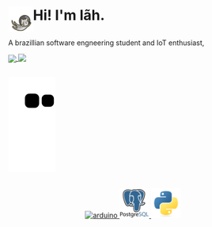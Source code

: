 <div>
  
  
<div>   
  <img width="50" height="50" align="left" src=".github/workflows/Profile-GIFs/space-cat.gif"/>
  
  <h1> Hi! I'm Iãh.</h1>   
  
</div>
  
##
A brazillian software engneering student and IoT enthusiast,   
  
<div>
  <a href="https://github.com/Iah-Uch">
  <img align="center"src="https://github-readme-stats.vercel.app/api?username=Iah-Uch&show_icons=true&theme=monokai&include_all_commits=true&count_private=true&hide_border=true&custom_title=My GitHub Stats"/>
  <img align="top" src="https://github-readme-stats.vercel.app/api/top-langs/?username=Iah-Uch&layout=compact&langs_count=1&theme=monokai&hide_border=true"/>
 
##    
    
![Snake animation](https://github.com/Iah-Uch/Iah-Uch/blob/output/github-contribution-grid-snake.svg)
    
</div>   
  
## 

<div>  
  <p align="center">
    <a  href="https://www.arduino.cc/" target="_blank"> <img src="https://cdn.worldvectorlogo.com/logos/arduino-1.svg" alt="arduino" width="60" height="60"/> </a>
    <a  href="https://www.postgresql.org" target="_blank"> <img src="https://raw.githubusercontent.com/devicons/devicon/master/icons/postgresql/postgresql-original-wordmark.svg" alt="postgresql" width="60" height="60"/> </a>
    <a href="https://www.python.org" target="_blank"> <img src="https://raw.githubusercontent.com/devicons/devicon/master/icons/python/python-original.svg" alt="python" width="60" height="60"/> </a> </p>
</div>
  
</div>
